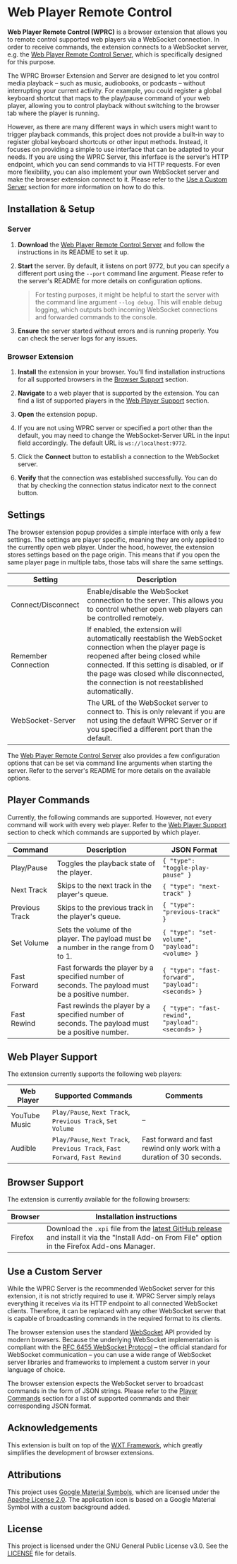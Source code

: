 # Web Player Remote Control

**Web Player Remote Control (WPRC)** is a browser extension that allows you to remote control supported web players via a WebSocket connection.
In order to receive commands, the extension connects to a WebSocket server, e.g. the [Web Player Remote Control Server](https://github.com/shft5410/web_player_remote_control_server), which is specifically designed for this purpose.

The WPRC Browser Extension and Server are designed to let you control media playback &ndash; such as music, audiobooks, or podcasts &ndash; without interrupting your current activity.
For example, you could register a global keyboard shortcut that maps to the play/pause command of your web player, allowing you to control playback without switching to the browser tab where the player is running.

However, as there are many different ways in which users might want to trigger playback commands, this project does not provide a built-in way to register global keyboard shortcuts or other input methods.
Instead, it focuses on providing a simple to use interface that can be adapted to your needs.
If you are using the WPRC Server, this inferface is the server's HTTP endpoint, which you can send commands to via HTTP requests.
For even more flexibility, you can also implement your own WebSocket server and make the browser extension connect to it.
Please refer to the [Use a Custom Server](#use-a-custom-server) section for more information on how to do this.

## Installation & Setup

### Server

1. **Download** the [Web Player Remote Control Server](https://github.com/shft5410/web_player_remote_control_server) and follow the instructions in its README to set it up.

2. **Start** the server.
   By default, it listens on port 9772, but you can specify a different port using the `--port` command line argument.
   Please refer to the server's README for more details on configuration options.

    > For testing purposes, it might be helpful to start the server with the command line argument `--log debug`.
    > This will enable debug logging, which outputs both incoming WebSocket connections and forwarded commands to the console.

3. **Ensure** the server started without errors and is running properly. You can check the server logs for any issues.

### Browser Extension

1. **Install** the extension in your browser.
   You'll find installation instructions for all supported browsers in the [Browser Support](#browser-support) section.

2. **Navigate** to a web player that is supported by the extension.
   You can find a list of supported players in the [Web Player Support](#web-player-support) section.

3. **Open** the extension popup.

4. If you are not using WPRC server or specified a port other than the default, you may need to change the WebSocket-Server URL in the input field accordingly.
   The default URL is `ws://localhost:9772`.

5. Click the **Connect** button to establish a connection to the WebSocket server.

6. **Verify** that the connection was established successfully.
   You can do that by checking the connection status indicator next to the connect button.

## Settings

The browser extension popup provides a simple interface with only a few settings.
The settings are player specific, meaning they are only applied to the currently open web player.
Under the hood, however, the extension stores settings based on the page origin.
This means that if you open the same player page in multiple tabs, those tabs will share the same settings.

| Setting             | Description                                                                                                                                                                                                                                                                          |
| ------------------- | ------------------------------------------------------------------------------------------------------------------------------------------------------------------------------------------------------------------------------------------------------------------------------------ |
| Connect/Disconnect  | Enable/disable the WebSocket connection to the server. This allows you to control whether open web players can be controlled remotely.                                                                                                                                               |
| Remember Connection | If enabled, the extension will automatically reestablish the WebSocket connection when the player page is reopened after being closed while connected. If this setting is disabled, or if the page was closed while disconnected, the connection is not reestablished automatically. |
| WebSocket-Server    | The URL of the WebSocket server to connect to. This is only relevant if you are not using the default WPRC Server or if you specified a different port than the default.                                                                                                             |

The [Web Player Remote Control Server](https://github.com/shft5410/web_player_remote_control_server) also provides a few configuration options that can be set via command line arguments when starting the server.
Refer to the server's README for more details on the available options.

## Player Commands

Currently, the following commands are supported.
However, not every command will work with every web player.
Refer to the [Web Player Support](#web-player-support) section to check which commands are supported by which player.

| Command        | Description                                                                                       | JSON Format                                        |
| -------------- | ------------------------------------------------------------------------------------------------- | -------------------------------------------------- |
| Play/Pause     | Toggles the playback state of the player.                                                         | `{ "type": "toggle-play-pause" }`                  |
| Next Track     | Skips to the next track in the player's queue.                                                    | `{ "type": "next-track" }`                         |
| Previous Track | Skips to the previous track in the player's queue.                                                | `{ "type": "previous-track" }`                     |
| Set Volume     | Sets the volume of the player. The payload must be a number in the range from 0 to 1.             | `{ "type": "set-volume", "payload": <volume> }`    |
| Fast Forward   | Fast forwards the player by a specified number of seconds. The payload must be a positive number. | `{ "type": "fast-forward", "payload": <seconds> }` |
| Fast Rewind    | Fast rewinds the player by a specified number of seconds. The payload must be a positive number.  | `{ "type": "fast-rewind", "payload": <seconds> }`  |

## Web Player Support

The extension currently supports the following web players:

| Web Player    | Supported Commands                                                          | Comments                                                              |
| ------------- | --------------------------------------------------------------------------- | --------------------------------------------------------------------- |
| YouTube Music | `Play/Pause`, `Next Track`, `Previous Track`, `Set Volume`                  | &ndash;                                                               |
| Audible       | `Play/Pause`, `Next Track`, `Previous Track`, `Fast Forward`, `Fast Rewind` | Fast forward and fast rewind only work with a duration of 30 seconds. |

## Browser Support

The extension is currently available for the following browsers:

| Browser | Installation instructions                                                                                                                                                                                                 |
| ------- | ------------------------------------------------------------------------------------------------------------------------------------------------------------------------------------------------------------------------- |
| Firefox | Download the `.xpi` file from the [latest GitHub release](https://github.com/shft5410/web_player_remote_control/releases/latest) and install it via the "Install Add-on From File" option in the Firefox Add-ons Manager. |

## Use a Custom Server

While the WPRC Server is the recommended WebSocket server for this extension, it is not strictly required to use it.
WPRC Server simply relays everything it receives via its HTTP endpoint to all connected WebSocket clients.
Therefore, it can be replaced with any other WebSocket server that is capable of broadcasting commands in the required format to its clients.

The browser extension uses the standard [WebSocket](https://developer.mozilla.org/en-US/docs/Web/API/WebSocket) API provided by modern browsers.
Because the underlying WebSocket implementation is compliant with the [RFC 6455 WebSocket Protocol](https://datatracker.ietf.org/doc/html/rfc6455) &ndash; the official standard for WebSocket communication &ndash; you can use a wide range of WebSocket server libraries and frameworks to implement a custom server in your language of choice.

The browser extension expects the WebSocket server to broadcast commands in the form of JSON strings.
Please refer to the [Player Commands](#player-commands) section for a list of supported commands and their corresponding JSON format.

## Acknowledgements

This extension is built on top of the [WXT Framework](https://github.com/wxt-dev/wxt), which greatly simplifies the development of browser extensions.

## Attributions

This project uses [Google Material Symbols](https://fonts.google.com/icons?icon.set=Material+Symbols), which are licensed under the [Apache License 2.0](https://www.apache.org/licenses/LICENSE-2.0).
The application icon is based on a Google Material Symbol with a custom background added.

## License

This project is licensed under the GNU General Public License v3.0.
See the [LICENSE](./LICENSE) file for details.
